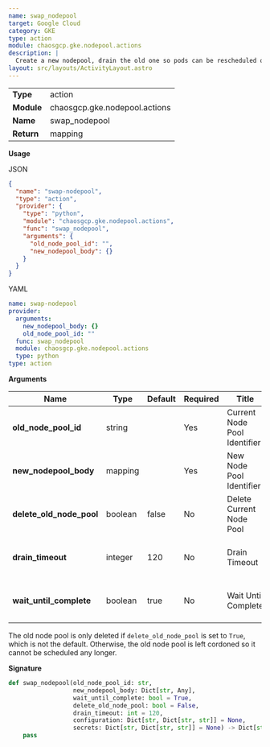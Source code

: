 ```yaml
---
name: swap_nodepool
target: Google Cloud
category: GKE
type: action
module: chaosgcp.gke.nodepool.actions
description: |
  Create a new nodepool, drain the old one so pods can be rescheduled on the new pool
layout: src/layouts/ActivityLayout.astro
---
```


|            |                               |
| ---------- | ----------------------------- |
| **Type**   | action                        |
| **Module** | chaosgcp.gke.nodepool.actions |
| **Name**   | swap_nodepool                 |
| **Return** | mapping                       |

**Usage**

JSON

```json
{
  "name": "swap-nodepool",
  "type": "action",
  "provider": {
    "type": "python",
    "module": "chaosgcp.gke.nodepool.actions",
    "func": "swap_nodepool",
    "arguments": {
      "old_node_pool_id": "",
      "new_nodepool_body": {}
    }
  }
}
```

YAML

```yaml
name: swap-nodepool
provider:
  arguments:
    new_nodepool_body: {}
    old_node_pool_id: ""
  func: swap_nodepool
  module: chaosgcp.gke.nodepool.actions
  type: python
type: action
```

**Arguments**

| Name                     | Type    | Default | Required | Title                        | Description                                 |
| ------------------------ | ------- | ------- | -------- | ---------------------------- | ------------------------------------------- |
| **old_node_pool_id**     | string  |         | Yes      | Current Node Pool Identifier | Name of the current nodepool to swap from   |
| **new_nodepool_body**    | mapping |         | Yes      | New Node Pool Identifier     | Name of the new nodepool                    |
| **delete_old_node_pool** | boolean | false   | No       | Delete Current Node Pool     | Whether to also delete the current nodepool |
| **drain_timeout**        | integer | 120     | No       | Drain Timeout                | Time allowed to drain the nodes             |
| **wait_until_complete**  | boolean | true    | No       | Wait Until Complete          | Wait until operation has completed          |

The old node pool is only deleted if `delete_old_node_pool` is set to
`True`, which is not the default. Otherwise, the old node pool is left
cordoned so it cannot be scheduled any longer.

**Signature**

```python
def swap_nodepool(old_node_pool_id: str,
                  new_nodepool_body: Dict[str, Any],
                  wait_until_complete: bool = True,
                  delete_old_node_pool: bool = False,
                  drain_timeout: int = 120,
                  configuration: Dict[str, Dict[str, str]] = None,
                  secrets: Dict[str, Dict[str, str]] = None) -> Dict[str, Any]:
    pass
```
